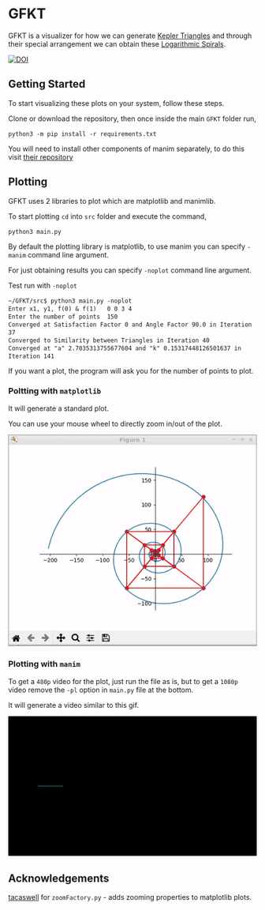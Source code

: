 # GFKT
GFKT is a visualizer for how we can generate [Kepler Triangles](https://en.wikipedia.org/wiki/Kepler_triangle) and through their special arrangement we can obtain these [Logarithmic Spirals](https://en.wikipedia.org/wiki/Logarithmic_spiral).


[![DOI](https://zenodo.org/badge/256438420.svg)](https://zenodo.org/badge/latestdoi/256438420)
## Getting Started
To start visualizing these plots on your system, follow these steps.

Clone or download the repository, then once inside the main `GFKT` folder run,
```
python3 -m pip install -r requirements.txt
```
You will need to install other components of manim separately, to do this visit [their repository](https://github.com/3b1b/manim#installation)
## Plotting
GFKT uses 2 libraries to plot which are matplotlib and manimlib.

To start plotting `cd` into `src` folder and execute the command,
```
python3 main.py
```
By default the plotting library is matplotlib, to use manim you can specify `-manim` command line argument.

For just obtaining results you can specify `-noplot` command line argument.


Test run with `-noplot`
```
~/GFKT/src$ python3 main.py -noplot
Enter x1, y1, f(0) & f(1)	0 0 3 4
Enter the number of points	150
Converged at Satisfaction Factor 0 and Angle Factor 90.0 in Iteration 37
Converged to Similarity between Triangles in Iteration 40
Converged at "a" 2.7035313755677604 and "k" 0.15317448126501637 in Iteration 141
```
If you want a plot, the program will ask you for the number of points to plot.
### Poltting with `matplotlib`
It will generate a standard plot.

You can use your mouse wheel to directly zoom in/out of the plot.


![Mpl-plot](/img/Shapes-Mpl.gif)
### Plotting with `manim`
To get a `480p` video for the plot, just run the file as is, but to get a `1080p` video remove the `-pl` option in `main.py` file at the bottom.

It will generate a video similar to this gif.


![Manim-plot](/img/Shapes-Manim.gif)

## Acknowledgements
[tacaswell](https://gist.github.com/tacaswell/3144287) for `zoomFactory.py` - adds zooming properties to matplotlib plots.
